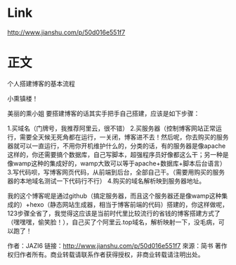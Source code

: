 

# Link
http://www.jianshu.com/p/50d016e551f7


# 正文

个人搭建博客的基本流程

小熏镇楼！


美丽的熏小姐
要搭建博客的话其实手把手自己搭建，应该是如下步骤：

1.买域名（门牌号，我推荐阿里云，很不错）
2.买服务器（控制博客网站正常运行，需要全天候无死角都在运行，一关闭，博客进不去！然后呢，你去购买的服务器就可以一直运行，不用你开机维护什么的，分类的话，有的服务器是像apache这样的，你还需要搞个数据库，自己写脚本，超强程序员好像都这么干；另一种是像wamp这种的集成好的，wamp大致可以等于apache+数据库+脚本后台语言）
3.写代码呗，写博客网页代码，从前端到后台，全部自己干。（需要用购买的服务器的本地域名测试一下代码行不行）
4.购买的域名解析映到服务器地址。

我的这个博客呢是通过github（搞定服务器，而且这个服务器还是像wamp这种集成的）+hexo（静态网站生成器，相当于博客前端的代码）搭建的，你这样做呢，123步骤全省了，我觉得这应该是当前时代里比较流行的省钱的博客搭建方式了（嘿嘿嘿，偷笑脸！），自己买了个阿里云.top域名，解析映射一下，没毛病，可以跑了！

作者：JAZI6
链接：http://www.jianshu.com/p/50d016e551f7
來源：简书
著作权归作者所有。商业转载请联系作者获得授权，非商业转载请注明出处。
